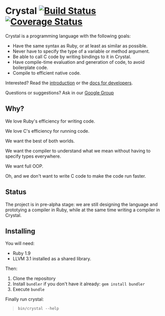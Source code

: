 Crystal [![Build Status](https://travis-ci.org/manastech/crystal.png)](https://travis-ci.org/manastech/crystal) [![Coverage Status](https://coveralls.io/repos/manastech/crystal/badge.png)](https://coveralls.io/r/manastech/crystal)
=======

Crystal is a programming language with the following goals:

* Have the same syntax as Ruby, or at least as similar as possible.
* Never have to specify the type of a variable or method argument.
* Be able to call C code by writing bindings to it in Crystal.
* Have compile-time evaluation and generation of code, to avoid boilerplate code.
* Compile to efficient native code.

Interested? Read the [introduction](https://github.com/manastech/crystal/wiki/Introduction) or the [docs for developers](https://github.com/manastech/crystal/wiki/Developers).

Questions or suggestions? Ask in our [Google Group](https://groups.google.com/forum/?fromgroups#!forum/crystal-lang)

Why?
----

We love Ruby's efficiency for writing code.

We love C's efficiency for running code.

We want the best of both worlds.

We want the compiler to understand what we mean without having to specify types everywhere.

We want full OOP.

Oh, and we don't want to write C code to make the code run faster.

Status
------

The project is in pre-alpha stage: we are still designing the language and prototying a compiler in Ruby, while at the same time writing a compiler in Crystal.

Installing
----------

You will need:

* Ruby 1.9
* LLVM 3.1 installed as a shared library.

Then:

1. Clone the repository
1. Install `bundler` if you don't have it already: `gem install bundler`
1. Execute `bundle`

Finally run crystal:

> `bin/crystal --help`
